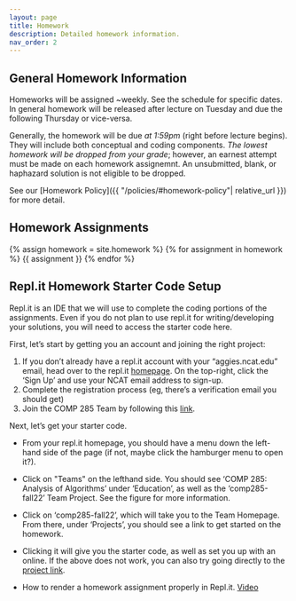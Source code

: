 ```yaml
---
layout: page
title: Homework
description: Detailed homework information.
nav_order: 2
---
```


## General Homework Information

Homeworks will be assigned \~weekly. See the schedule for specific dates. In general homework will be released after lecture on Tuesday and due the following Thursday or vice-versa.

Generally, the homework will be due *at 1:59pm* (right before lecture begins). They will include both conceptual and coding components. *The lowest homework will be dropped from your grade*; however, an earnest attempt must be made on each homework assignemnt. An unsubmitted, blank, or haphazard solution is not eligible to be dropped.

See our [Homework Policy]({{ "/policies/#homework-policy"| relative_url }}) for more detail.

## Homework Assignments

{% assign homework = site.homework %}
{% for assignment in homework %}
{{ assignment }}
{% endfor %}

## Repl.it Homework Starter Code Setup

Repl.it is an IDE that we will use to complete the coding portions of the assignments. Even if you do not plan to use repl.it for writing/developing your solutions, you will need to access the starter code here. 

First, let’s start by getting you an account and joining the right project:

1. If you don’t already have a repl.it account with your “aggies.ncat.edu” email, head over
to the repl.it [homepage](https://replit.com/~). On the top-right, click the ‘Sign Up’ and use your NCAT email
address to sign-up.
2. Complete the registration process (eg, there’s a verification email you should get)
3. Join the COMP 285 Team by following this [link](https://replit.com/teams/join/ymfokyhnvvhzduiczqurvemmuiwwtjxs-comp285-fall22).


Next, let’s get your starter code. 

- From your repl.it homepage, you should have a menu down
the left-hand side of the page (if not, maybe click the hamburger menu to open it?).
- Click
on "Teams" on the lefthand side. You should see ‘COMP 285: Analysis of Algorithms’ under ‘Education’,
as well as the ‘comp285-fall22’ Team Project. See the figure for more information.


- Click on ‘comp285-fall22’, which will take you to the Team Homepage. From there, under
‘Projects’, you should see a link to get started on the homework.
- Clicking it will give you the
starter code, as well as set you up with an online.
If the above does not work, you can also try going directly to the [project link](https://replit.com/@comp285-fall22/HW0).
- How to render a homework assignment properly in Repl.it. [Video](/assets/other/replit.mov)

